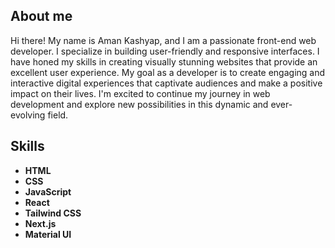 ## About me

Hi there! My name is Aman Kashyap, and I am a passionate front-end web developer. I specialize in building user-friendly and responsive interfaces. I have honed my skills in creating visually stunning websites that provide an excellent user experience. My goal as a developer is to create engaging and interactive digital experiences that captivate audiences and make a positive impact on their lives. I'm excited to continue my journey in web development and explore new possibilities in this dynamic and ever-evolving field.

## Skills
- **HTML**
- **CSS**
- **JavaScript**
- **React**
- **Tailwind CSS**
- **Next.js**
- **Material UI**
